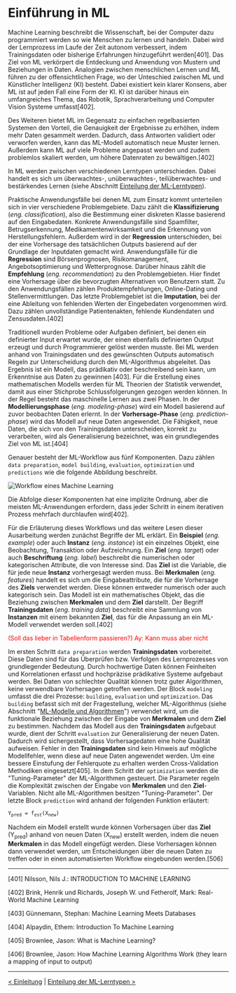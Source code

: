 # Einführung in ML

Machine Learning beschreibt die Wissenschaft, bei der Computer dazu programmiert werden so wie Menschen zu lernen und handeln. Dabei wird der Lernprozess im Laufe der Zeit autonom verbessert, indem Trainingsdaten oder bisherige Erfahrungen hinzugeführt werden[401]. Das Ziel von ML verkörpert die Entdeckung und Anwendung von Mustern und Beziehungen in Daten. Analogien zwischen menschlichen Lernen und ML führen zu der offensichtlichen Frage, wo der Unteschied zwischen ML und Künstlicher Intelligenz (KI) besteht. Dabei existiert kein klarer Konsens, aber ML ist auf jeden Fall eine Form der KI. KI ist darüber hinaus ein umfangreiches Thema, das Robotik, Sprachverarbeitung und Computer Vision Systeme umfasst[402].

Des Weiteren bietet ML im Gegensatz zu einfachen regelbasierten Systemen den Vorteil, die Genauigkeit der Ergebnisse zu erhöhen, indem mehr Daten gesammelt werden. Dadurch, dass Antworten validiert oder verworfen werden, kann das ML-Modell automatisch neue Muster lernen. Außerdem kann ML auf viele Probleme angepasst werden und zudem problemlos skaliert werden, um höhere Datenraten zu bewältigen.[402]

In ML werden zwischen verschiedenen Lerntypen unterschieden. Dabei handelt es sich um überwachtes-, unüberwachtes-, teilüberwachtes- und bestärkendes Lernen (siehe Abschnitt [Einteilung der ML-Lerntypen](#05_ml_learningTypes.md)).

Praktische Anwendungsfälle bei denen ML zum Einsatz kommt unterteilen sich in vier verschiedene Problemgebiete. Dazu zählt die **Klassifizierung** (_eng. classification_), also die Bestimmung einer diskreten Klasse basierend auf den Eingabedaten. Konkrete Anwendungsfälle sind Spamfilter, Betrugserkennung, Medikamentenwirksamkeit und die Erkennung von Herstellungsfehlern. Außerdem wird in der **Regression** unterschieden, bei der eine Vorhersage des tatsächlichen Outputs basierend auf der Grundlage der Inputdaten gemacht wird. Anwendungsfälle für die **Regression** sind Börsenprognosen, Risikomanagement, Angebotsoptimierung und Wetterprognose. Darüber hinaus zählt die **Empfehlung** (_eng. recommendation_) zu den Problemgebieten. Hier findet eine Vorhersage über die bevorzugten Alternativen von Benutzern statt. Zu den Anwendungsfällen zählen Produktempfehlungen, Online-Dating und Stellenvermittlungen. Das letzte Problemgebiet ist die **Imputation**, bei der eine Ableitung von fehlenden Werten der Eingebedaten vorgenommen wird. Dazu zählen unvollständige Patientenakten, fehlende Kundendaten und Zensusdaten.[402]

Traditionell wurden Probleme oder Aufgaben definiert, bei denen ein definierter Input erwartet wurde, der einen ebenfalls definierten Output erzeugt und durch Programmierer gelöst werden musste. Bei ML werden anhand von Trainingsdaten und des gewünschten Outputs automatisch Regeln zur Unterscheidung durch den ML-Algorithmus abgeleitet. Das Ergebnis ist ein Modell, das prädikativ oder beschreibend sein kann, um Erkenntnise aus Daten zu gewinnen [403]. Für die Erstellung eines mathematischen Modells werden für ML Theorien der Statistik verwendet, damit aus einer Stichprobe Schlussfolgerungen gezogen werden können. In der Regel besteht das maschinelle Lernen aus zwei Phasen. In der **Modellierungsphase** (_eng. modeling-phase_) wird ein Modell basierend auf zuvor beobachten Daten erlernt. In der **Vorhersage-Phase** (_eng. prediction-phase_) wird das Modell auf neue Daten angewendet. Die Fähigkeit, neue Daten, die sich von den Trainingsdaten unterscheiden, korrekt zu verarbeiten, wird als Generalisierung bezeichnet, was ein grundlegendes Ziel von ML ist.[404]

Genauer besteht der ML-Workflow aus fünf Komponenten. Dazu zählen `data preparation`, `model building`, `evaluation`, `optimization` und `predictions` wie die folgende Abbildung beschreibt.

![Workflow eines Machine Learning](./statics/basicMLWorkflow.png)

Die Abfolge dieser Komponenten hat eine implizite Ordnung, aber die meisten ML-Anwendungen erfordern, dass jeder Schritt in einem iterativen Prozess mehrfach durchlaufen wird[402].

Für die Erläuterung dieses Workflows und das weitere Lesen dieser Ausarbeitung werden zunächst Begriffe der ML erklärt. Ein **Beispiel** (_eng. example_) oder auch **Instanz** (_eng. instance_) ist ein einzelnes Objekt, eine Beobachtung, Transaktion oder Aufzeichnung. Ein **Ziel** (_eng. target_) oder auch **Beschriftung** (_eng. label_) beschreibt die numerischen oder kategorischen Attribute, die von Interesse sind. Das **Ziel** ist die Variable, die für jede neue **Instanz** vorhergesagt werden muss. Bei **Merkmalen** (_eng. features_) handelt es sich um die Eingabeattribute, die für die Vorhersage des **Ziels** verwendet werden. Diese können entweder numerisch oder auch kategorisch sein. Das Modell ist ein mathematisches Objekt, das die Beziehung zwischen **Merkmalen** und dem **Ziel** darstellt. Der Begriff **Trainingsdaten** (_eng. training data_) beschreibt eine Sammlung von **Instanzen** mit einem bekannten **Ziel**, das für die Anpassung an ein ML-Modell verwendet werden soll.[402]

<p style="color:red">(Soll das lieber in Tabellenform passieren?) Ay: Kann muss aber nicht</p>

Im ersten Schritt `data preparation` werden **Trainingsdaten** vorbereitet. Diese Daten sind für das Überprüfen bzw. Verfolgen des Lernprozesses von grundlegender Bedeutung. Durch hochwertige Daten können Feinheiten und Korrelationen erfasst und hochpräzise prädikative Systeme aufgebaut werden. Bei Daten von schlechter Qualität können trotz guter Algorithmen, keine verwendbare Vorhersagen getroffen werden. Der Block `modeling` umfasst die drei Prozesse: `building`, `evaluation` und `optimization`. Das `building` befasst sich mit der Fragestellung, welcher ML-Algorithmus (siehe Abschnitt "[ML-Modelle und Algorithmen](06_ml_modelsAlgo.md)") verwendet wird, um die funktionale Beziehung zwischen der Eingabe von **Merkmalen** und dem **Ziel** zu bestimmen. Nachdem das Modell aus den **Trainingsdaten** aufgebaut wurde, dient der Schritt `evaluation` zur Generalisierung der neuen Daten. Dadurch wird sichergestellt, dass Vorhersagedaten eine hohe Qualität aufweisen. Fehler in den **Trainingsdaten** sind kein Hinweis auf mögliche Modellfehler, wenn diese auf neue Daten angewendet werden. Um eine bessere Einstufung der Fehlerquote zu erhalten werden Cross-Validation Methodiken eingesetzt[405]. In dem Schritt der `optimization` werden die "Tuning-Parameter" der ML-Algorithmen gesteuert. Die Parameter regeln die Komplexität zwischen der Eingabe von **Merkmalen** und den **Ziel**-Variablen. Nicht alle ML-Algorithmen besitzen "Tuning-Parameter". Der letzte Block `prediction` wird anhand der folgenden Funktion erläutert:

<code>Y<sub>pred</sub> = f<sub>est</sub>(X<sub>new</sub>)</code>

Nachdem ein Modell erstellt wurde können Vorhersagen über das **Ziel** (Y<sub>pred</sub>) anhand von neuen Daten (X<sub>new</sub>) erstellt werden, indem die neuen **Merkmalen** in das Modell eingefügt werden. Diese Vorhersagen können dann verwendet werden, um Entscheidungen über die neuen Daten zu treffen oder in einen automatisierten Workflow eingebunden werden.[506]

---

[401] Nilsson, Nils J.: INTRODUCTION TO MACHINE LEARNING

[402] Brink, Henrik und Richards, Joseph W. und Fetherolf, Mark: Real-World Machine Learning

[403] Günnemann, Stephan: Machine Learning Meets Databases

[404] Alpaydin, Ethem: Introduction To Machine Learning

[405] Brownlee, Jason: What is Machine Learning?

[406] Brownlee, Jason: How Machine Learning Algorithms Work (they learn a mapping of input to output)

---

[< Einleitung](03_introduction.md) | [Einteilung der ML-Lerntypen >](05_ml_learningTypes.md)
